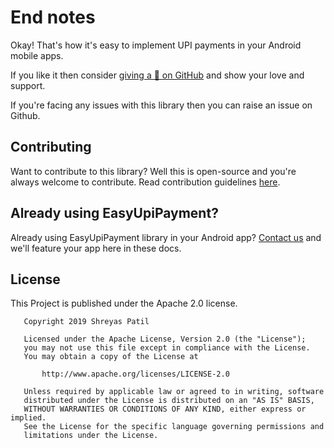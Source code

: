 # End notes

Okay! That's how it's easy to implement UPI payments in your Android mobile apps. 

If you like it then consider [giving a 🌟 on GitHub](https://github.com/PatilShreyas/EasyUpiPayment-Android/) and show your love and support. 

If you're facing any issues with this library then you can raise an issue on Github.

## Contributing

Want to contribute to this library? Well this is open-source and you're always welcome to contribute. Read contribution guidelines [here](https://github.com/PatilShreyas/EasyUpiPayment-Android/blob/master/CONTRIBUTING.md).

## Already using EasyUpiPayment?

Already using EasyUpiPayment library in your Android app? [Contact us](mailto:shreyaspatil125@gmail.com) and we'll feature your app here in these docs.

## License

This Project is published under the Apache 2.0 license.

```
   Copyright 2019 Shreyas Patil

   Licensed under the Apache License, Version 2.0 (the "License");
   you may not use this file except in compliance with the License.
   You may obtain a copy of the License at

       http://www.apache.org/licenses/LICENSE-2.0

   Unless required by applicable law or agreed to in writing, software
   distributed under the License is distributed on an "AS IS" BASIS,
   WITHOUT WARRANTIES OR CONDITIONS OF ANY KIND, either express or implied.
   See the License for the specific language governing permissions and
   limitations under the License.
```